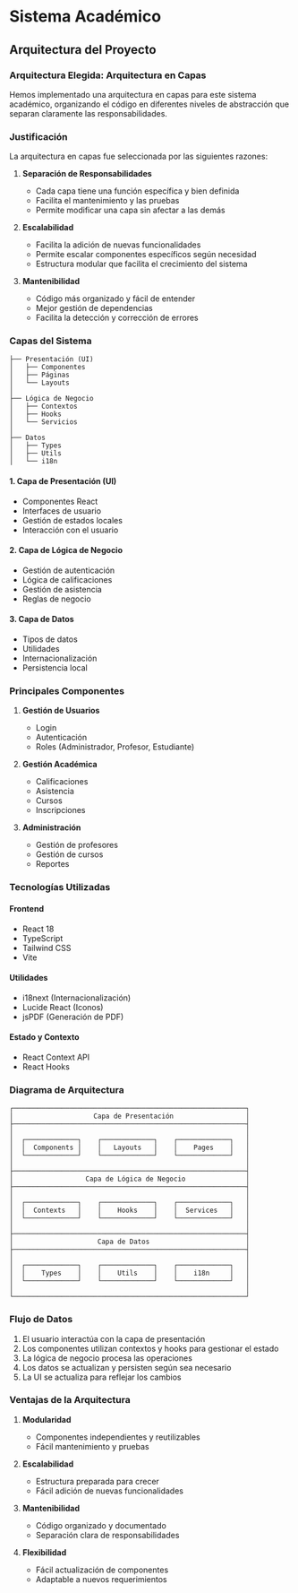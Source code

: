 # Sistema Académico

## Arquitectura del Proyecto

### Arquitectura Elegida: Arquitectura en Capas

Hemos implementado una arquitectura en capas para este sistema académico, organizando el código en diferentes niveles de abstracción que separan claramente las responsabilidades.

### Justificación

La arquitectura en capas fue seleccionada por las siguientes razones:

1. **Separación de Responsabilidades**
   - Cada capa tiene una función específica y bien definida
   - Facilita el mantenimiento y las pruebas
   - Permite modificar una capa sin afectar a las demás

2. **Escalabilidad**
   - Facilita la adición de nuevas funcionalidades
   - Permite escalar componentes específicos según necesidad
   - Estructura modular que facilita el crecimiento del sistema

3. **Mantenibilidad**
   - Código más organizado y fácil de entender
   - Mejor gestión de dependencias
   - Facilita la detección y corrección de errores

### Capas del Sistema

```
├── Presentación (UI)
│   ├── Componentes
│   ├── Páginas
│   └── Layouts
│
├── Lógica de Negocio
│   ├── Contextos
│   ├── Hooks
│   └── Servicios
│
├── Datos
│   ├── Types
│   ├── Utils
│   └── i18n
```

#### 1. Capa de Presentación (UI)
- Componentes React
- Interfaces de usuario
- Gestión de estados locales
- Interacción con el usuario

#### 2. Capa de Lógica de Negocio
- Gestión de autenticación
- Lógica de calificaciones
- Gestión de asistencia
- Reglas de negocio

#### 3. Capa de Datos
- Tipos de datos
- Utilidades
- Internacionalización
- Persistencia local

### Principales Componentes

1. **Gestión de Usuarios**
   - Login
   - Autenticación
   - Roles (Administrador, Profesor, Estudiante)

2. **Gestión Académica**
   - Calificaciones
   - Asistencia
   - Cursos
   - Inscripciones

3. **Administración**
   - Gestión de profesores
   - Gestión de cursos
   - Reportes

### Tecnologías Utilizadas

#### Frontend
- React 18
- TypeScript
- Tailwind CSS
- Vite

#### Utilidades
- i18next (Internacionalización)
- Lucide React (Iconos)
- jsPDF (Generación de PDF)

#### Estado y Contexto
- React Context API
- React Hooks

### Diagrama de Arquitectura

```
┌──────────────────────────────────────────────────────────┐
│                    Capa de Presentación                  │
├──────────────────────────────────────────────────────────┤
│                                                          │
│  ┌─────────────┐    ┌─────────────┐    ┌─────────────┐   │
│  │  Components │    │   Layouts   │    │    Pages    │   │
│  └─────────────┘    └─────────────┘    └─────────────┘   │
│                                                          │
├──────────────────────────────────────────────────────────┤
│                  Capa de Lógica de Negocio               │
├──────────────────────────────────────────────────────────┤
│                                                          │
│  ┌─────────────┐    ┌─────────────┐    ┌─────────────┐   │
│  │  Contexts   │    │    Hooks    │    │  Services   │   │
│  └─────────────┘    └─────────────┘    └─────────────┘   │
│                                                          │
├──────────────────────────────────────────────────────────┤
│                     Capa de Datos                        │
├──────────────────────────────────────────────────────────┤
│                                                          │
│  ┌─────────────┐    ┌─────────────┐    ┌─────────────┐   │
│  │    Types    │    │    Utils    │    │    i18n     │   │
│  └─────────────┘    └─────────────┘    └─────────────┘   │
│                                                          │
└──────────────────────────────────────────────────────────┘
```

### Flujo de Datos

1. El usuario interactúa con la capa de presentación
2. Los componentes utilizan contextos y hooks para gestionar el estado
3. La lógica de negocio procesa las operaciones
4. Los datos se actualizan y persisten según sea necesario
5. La UI se actualiza para reflejar los cambios

### Ventajas de la Arquitectura

1. **Modularidad**
   - Componentes independientes y reutilizables
   - Fácil mantenimiento y pruebas

2. **Escalabilidad**
   - Estructura preparada para crecer
   - Fácil adición de nuevas funcionalidades

3. **Mantenibilidad**
   - Código organizado y documentado
   - Separación clara de responsabilidades

4. **Flexibilidad**
   - Fácil actualización de componentes
   - Adaptable a nuevos requerimientos